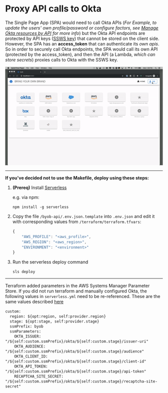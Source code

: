 # Proxy API calls to Okta
The Single Page App (SPA) would need to call Okta APIs (*For Example, to update the users' own profile/password or configure factors, see [Manage Okta resources by API](https://developer.okta.com/docs/reference/#manage-okta-resources) for more info*) but the Okta API endpoints are protected by API keys ([SSWS key](https://developer.okta.com/docs/reference/api-overview/#authentication)) that cannot be stored on the client side. However, the SPA has an **access_token** that can authenticate its *own apis*. So in order to securely call Okta endpoints, the SPA would call its own API (protected by the access_token), and then the API (a Lambda, *which can store secrets*) proxies calls to Okta with the SSWS key.

![alt text](../images/byob-demo-crud.gif)

---

**If you've decided not to use the Makefile, deploy using these steps:**

1. **(Prereq)** Install [Serverless](https://www.serverless.com/framework/docs/getting-started/)

    e.g. via npm:
    ```
    npm install -g serverless
    ```

2. Copy the file `/byob-api/.env.json.template` into `.env.json` and edit it with corresponding values from `/terraform/terraform.tfvars`:
    ```js
    {
        "AWS_PROFILE": "<aws_profile>",
        "AWS_REGION": "<aws_region>",
        "ENVIRONMENT": "<environment>"
    }
    ```
3. Run the serverless deploy command
    ```
    sls deploy
    ```
---

Terraform added parameters in the AWS Systems Manager Parameter Store. If you did not run terraform and manually configured Okta, the following values in `serverless.yml` need to be re-referenced. These are the same values described [here](#variable-names)
```
custom:
  region: ${opt:region, self:provider.region}
  stage: ${opt:stage, self:provider.stage}
  ssmPrefix: byob
  ssmParameters:
    OKTA_ISSUER: "/${self:custom.ssmPrefix}/okta/${self:custom.stage}/issuer-uri"
    OKTA_AUDIENCE: "/${self:custom.ssmPrefix}/okta/${self:custom.stage}/audience"
    OKTA_CLIENT_ID: "/${self:custom.ssmPrefix}/okta/${self:custom.stage}/client-id"
    OKTA_API_TOKEN: "/${self:custom.ssmPrefix}/okta/${self:custom.stage}/api-token"
    RECAPTCHA_SITE_SECRET: "/${self:custom.ssmPrefix}/okta/${self:custom.stage}/recaptcha-site-secret"
```

